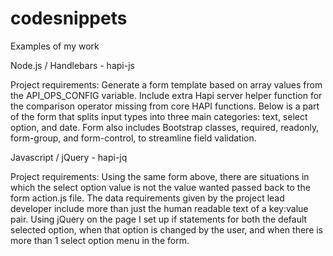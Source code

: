 # codesnippets
Examples of my work


Node.js / Handlebars - hapi-js

Project requirements: Generate a form template based on array values from the API_OPS_CONFIG variable. Include extra Hapi server helper function for the comparison operator missing from core HAPI functions. Below is a part of the form that splits input types into three main categories: text, select option, and date. Form also includes Bootstrap classes, required, readonly, form-group, and form-control, to streamline field validation.

Javascript / jQuery - hapi-jq

Project requirements: Using the same form above, there are situations in which the select option value is not the value wanted passed back to the form action.js file. The data requirements given by the project lead developer include more than just the human readable text of a key:value pair. Using jQuery on the page I set up if statements for both the default selected option, when that option is changed by the user, and when there is more than 1 select option menu in the form.
